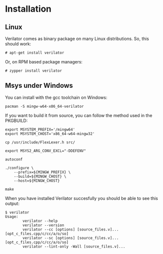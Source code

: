 # Installation

## Linux

Verilator comes as binary package on many Linux distributions. So, this should work:

    # apt-get install verilator

Or, on RPM based package managers:

    # zypper install verilator


## Msys under Windows

You can install with the gcc toolchain on Windows:

    pacman -S mingw-w64-x86_64-verilator

If you want to build it from source, you can follow the method used in the PKGBUILD:

    export MSYSTEM_PREFIX='/mingw64'
    export MSYSTEM_CHOST='x86_64-w64-mingw32'
    
    cp /usr/include/FlexLexer.h src/
    
    export MSYS2_ARG_CONV_EXCL="-DDEFENV" 
    
    autoconf
    
    ./configure \
        --prefix=${MINGW_PREFIX} \
        --build=${MINGW_CHOST} \
        --host=${MINGW_CHOST}
    
    make


When you have installed Verilator succesfully you should be able to see this output:

```
$ verilator
Usage:
        verilator --help
        verilator --version
        verilator --cc [options] [source_files.v]... [opt_c_files.cpp/c/cc/a/o/so]
        verilator --sc [options] [source_files.v]... [opt_c_files.cpp/c/cc/a/o/so]
        verilator --lint-only -Wall [source_files.v]...
```
